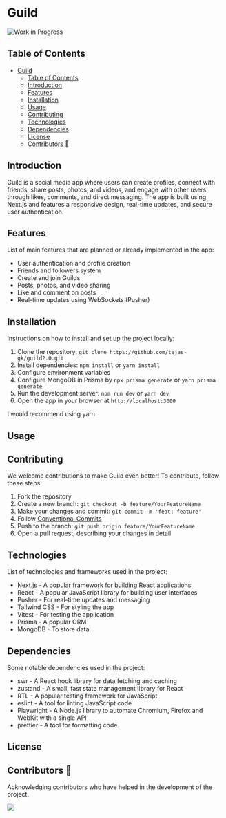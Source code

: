 # Guild

![Work in Progress](https://img.shields.io/badge/status-work%20in%20progress-yellow)


## Table of Contents
- [Guild](#guild)
  - [Table of Contents](#table-of-contents)
  - [Introduction](#introduction)
  - [Features](#features)
  - [Installation](#installation)
  - [Usage](#usage)
  - [Contributing](#contributing)
  - [Technologies](#technologies)
  - [Dependencies](#dependencies)
  - [License](#license)
  - [Contributors 🤝](#contributors-)

## Introduction

Guild is a social media app where users can create profiles, connect with friends, share posts, photos, and videos, and engage with other users through likes, comments, and direct messaging. The app is built using Next.js and features a responsive design, real-time updates, and secure user authentication.

## Features

List of main features that are planned or already implemented in the app:

- User authentication and profile creation
- Friends and followers system
- Create and join Guilds
- Posts, photos, and video sharing
- Like and comment on posts
- Real-time updates using WebSockets (Pusher)

## Installation

Instructions on how to install and set up the project locally:

1. Clone the repository: `git clone https://github.com/tejas-gk/guild2.0.git`
2. Install dependencies: `npm install` or  `yarn install`
3. Configure environment variables
4. Configure MongoDB in Prisma by `npx prisma generate` or `yarn prisma generate`
5. Run the development server: `npm run dev` or `yarn dev`
6. Open the app in your browser at `http://localhost:3000`

I would recommend using yarn

## Usage

## Contributing

We welcome contributions to make Guild even better! To contribute, follow these steps:

1. Fork the repository
2. Create a new branch: `git checkout -b feature/YourFeatureName`
3. Make your changes and commit: `git commit -m 'feat: feature'`
4. Follow [Conventional Commits](https://www.conventionalcommits.org/en/v1.0.0/)
5. Push to the branch: `git push origin feature/YourFeatureName`
6. Open a pull request, describing your changes in detail

## Technologies

List of technologies and frameworks used in the project:

- Next.js - A popular framework for building React applications
- React - A popular JavaScript library for building user interfaces
- Pusher - For real-time updates and messaging
- Tailwind CSS - For styling the app
- Vitest - For testing the application
- Prisma - A popular ORM
- MongoDB - To store data

## Dependencies

Some notable dependencies used in the project:

- swr - A React hook library for data fetching and caching
- zustand - A small, fast state management library for React
- RTL - A popular testing framework for JavaScript
- eslint - A tool for linting JavaScript code
- Playwright - A Node.js library to automate Chromium, Firefox and WebKit with a single API
- prettier - A tool for formatting code

## License


## Contributors 🤝 

Acknowledging contributors who have helped in the development of the project.

 <a href="https://github.com/tejas-gk/guild2.0/graphs/contributors"> 
   <img src="https://contrib.rocks/image?repo=tejas-gk/guild2.0" /> 
 </a>
